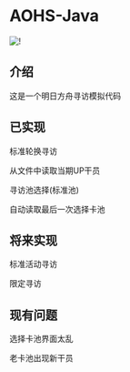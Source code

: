 # AOHS-Java
![!](https://count.getloli.com/get/@AOHS-Android?theme=rule34)
## 介绍
这是一个明日方舟寻访模拟代码
## 已实现
标准轮换寻访

从文件中读取当期UP干员

寻访池选择(标准池)

自动读取最后一次选择卡池
## 将来实现
标准活动寻访

限定寻访
## 现有问题
选择卡池界面太乱

老卡池出现新干员